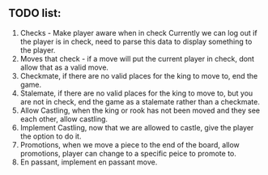 ## TODO list:

1. Checks - Make player aware when in check
   Currently we can log out if the player is in check, need to parse this data to display something to the player.
2. Moves that check - if a move will put the current player in check, dont allow that as a valid move.
3. Checkmate, if there are no valid places for the king to move to, end the game.
4. Stalemate, if there are no valid places for the king to move to, but you are not in check, end the game as a stalemate rather than a checkmate.
5. Allow Castling, when the king or rook has not been moved and they see each other, allow castling.
6. Implement Castling, now that we are allowed to castle, give the player the option to do it.
7. Promotions, when we move a piece to the end of the board, allow promotions, player can change to a specific peice to promote to.
8. En passant, implement en passant move.
